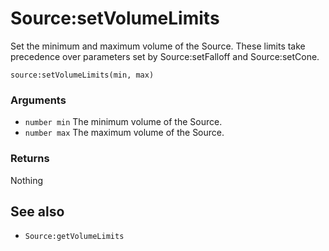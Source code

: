 <!--
category: reference
-->

Source:setVolumeLimits
===

Set the minimum and maximum volume of the Source.  These limits take precedence over parameters set
by Source:setFalloff and Source:setCone.

    source:setVolumeLimits(min, max)

### Arguments

- `number min` The minimum volume of the Source.
- `number max` The maximum volume of the Source.

### Returns

Nothing

See also
---

- `Source:getVolumeLimits`
